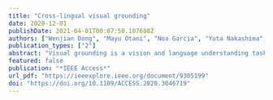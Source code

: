 ```yaml
---
title: "Cross-lingual visual grounding"
date: 2020-12-01
publishDate: 2021-04-01T00:07:50.107608Z
authors: ["Wenjian Dong", "Mayu Otani", "Noa Garcia", "Yuta Nakashima", "Chenhui Chu"]
publication_types: ["2"]
abstract: "Visual grounding is a vision and language understanding task aiming at locating a region in an image according to a specific query phrase. However, most previous studies only address this task for the English language. Although there are previous cross-lingual vision and language studies, they work on image and video captioning, and visual question answering. In this paper, we present the first work on cross-lingual visual grounding to expand the task to different languages to study an effective yet efficient way for visual grounding on other languages. We construct a visual grounding dataset for French via crowdsourcing. Our dataset consists of 14k, 3k, and 3k query phrases with their corresponding image regions for 5k, 1k, and 1k training, validation and test images, respectively. In addition, we propose a cross-lingual visual grounding approach that transfers the knowledge from a learnt English model to a French model. Despite that the size of our French dataset is 1/6 of the English dataset, experiments indicate that our model achieves an accuracy of 65.17%, which is comparable to the accuracy 69.04% of the English model. Our dataset and codes are available at https://github.com/ids-cv/Multi-Lingual-Visual-Grounding."
featured: false
publication: "*IEEE Access*"
url_pdf: "https://ieeexplore.ieee.org/document/9305199"
doi: "https://doi.org/10.1109/ACCESS.2020.3046719"
---
```


